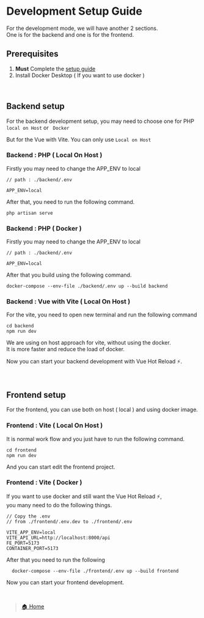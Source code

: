 # Development Setup Guide
For the development mode, we will have another 2 sections.  
One is for the backend and one is for the frontend.

## Prerequisites
1. **Must** Complete the [setup guide](./setup-guide.md)
2. Install Docker Desktop ( If you want to use docker )

<br />

## Backend setup
For the backend development setup, you may need to choose one for PHP  
`local on Host` or ` Docker`

But for the Vue with Vite. You can only use `Local on Host`

### Backend : PHP ( Local On Host )
Firstly you may need to change the APP_ENV to local

`// path : ./backend/.env`

    APP_ENV=local

After that, you need to run the following command. 

    php artisan serve

### Backend : PHP ( Docker )
Firstly you may need to change the APP_ENV to local

`// path : ./backend/.env`

    APP_ENV=local

After that you build using the following command.  

    docker-compose --env-file ./backend/.env up --build backend

### Backend : Vue with Vite ( Local On Host )
For the vite, you need to open new terminal and run the following command  

    cd backend
    npm run dev

We are using on host approach for vite, without using the docker.  
It is more faster and reduce the load of docker.  

Now you can start your backend development with Vue Hot Reload ⚡️.
 
<br />

## Frontend setup
For the frontend, you can use both on host ( local ) and using docker image.

### Frontend : Vite ( Local On Host )
It is normal work flow and you just have to run the following command.

    cd frontend
    npm run dev

And you can start edit the frontend project.

### Frontend : Vite ( Docker )
If you want to use docker and still want the Vue Hot Reload ⚡️,  
you many need to do the following things. 

`// Copy the .env`  
`// from ./frontend/.env.dev to ./frontend/.env`  

    VITE_APP_ENV=local
    VITE_API_URL=http://localhost:8000/api
    FE_PORT=5173
    CONTAINER_PORT=5173
    
After that you need to run the following

      docker-compose --env-file ./frontend/.env up --build frontend

Now you can start your frontend development.

<br />  

> [🏠 Home](./../README.md)
 
<br />  
<br />  
<br />  
<br />  
